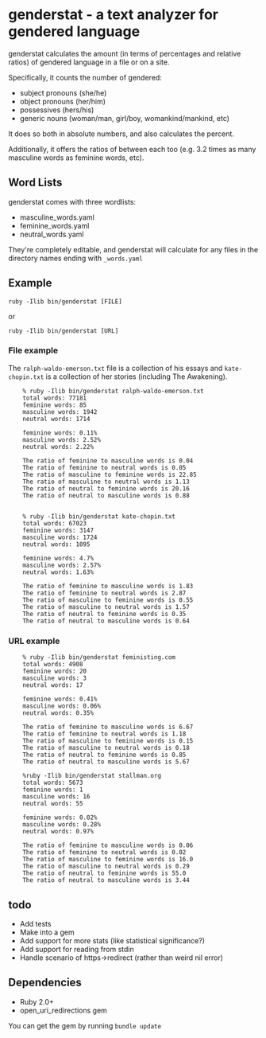 genderstat - a text analyzer for gendered language
===
genderstat calculates the amount (in terms of percentages and relative ratios) of gendered language in a file or on a site.

Specifically, it counts the number of gendered:
- subject pronouns (she/he)
- object pronouns (her/him)
- possessives (hers/his)
- generic nouns (woman/man, girl/boy, womankind/mankind, etc)

It does so both in absolute numbers, and also calculates the percent.

Additionally, it offers the ratios of between each too (e.g. 3.2 times as many
masculine words as feminine words, etc).

Word Lists
---
genderstat comes with three wordlists:
- masculine_words.yaml
- feminine_words.yaml
- neutral_words.yaml

They're completely editable, and genderstat will calculate for any files in the
directory names ending with ```_words.yaml```


Example
-------
`ruby -Ilib bin/genderstat [FILE]`

or

`ruby -Ilib bin/genderstat [URL]`


### File example ###

The `ralph-waldo-emerson.txt` file is a collection of his essays and `kate-chopin.txt` is a collection of her stories (including The Awakening).
```
    % ruby -Ilib bin/genderstat ralph-waldo-emerson.txt
    total words: 77181
    feminine words: 85
    masculine words: 1942
    neutral words: 1714

    feminine words: 0.11%
    masculine words: 2.52%
    neutral words: 2.22%

    The ratio of feminine to masculine words is 0.04
    The ratio of feminine to neutral words is 0.05
    The ratio of masculine to feminine words is 22.85
    The ratio of masculine to neutral words is 1.13
    The ratio of neutral to feminine words is 20.16
    The ratio of neutral to masculine words is 0.88


    % ruby -Ilib bin/genderstat kate-chopin.txt
    total words: 67023
    feminine words: 3147
    masculine words: 1724
    neutral words: 1095

    feminine words: 4.7%
    masculine words: 2.57%
    neutral words: 1.63%

    The ratio of feminine to masculine words is 1.83
    The ratio of feminine to neutral words is 2.87
    The ratio of masculine to feminine words is 0.55
    The ratio of masculine to neutral words is 1.57
    The ratio of neutral to feminine words is 0.35
    The ratio of neutral to masculine words is 0.64
```

### URL example ###
```
    % ruby -Ilib bin/genderstat feministing.com
    total words: 4908
    feminine words: 20
    masculine words: 3
    neutral words: 17

    feminine words: 0.41%
    masculine words: 0.06%
    neutral words: 0.35%

    The ratio of feminine to masculine words is 6.67
    The ratio of feminine to neutral words is 1.18
    The ratio of masculine to feminine words is 0.15
    The ratio of masculine to neutral words is 0.18
    The ratio of neutral to feminine words is 0.85
    The ratio of neutral to masculine words is 5.67

    %ruby -Ilib bin/genderstat stallman.org
    total words: 5673
    feminine words: 1
    masculine words: 16
    neutral words: 55

    feminine words: 0.02%
    masculine words: 0.28%
    neutral words: 0.97%

    The ratio of feminine to masculine words is 0.06
    The ratio of feminine to neutral words is 0.02
    The ratio of masculine to feminine words is 16.0
    The ratio of masculine to neutral words is 0.29
    The ratio of neutral to feminine words is 55.0
    The ratio of neutral to masculine words is 3.44
```
todo
---
- Add tests
- Make into a gem
- Add support for more stats (like statistical significance?)
- Add support for reading from stdin
- Handle scenario of https->redirect (rather than weird nil error)

Dependencies
------------
- Ruby 2.0+
- open_uri_redirections gem

You can get the gem by running ```bundle update```

